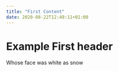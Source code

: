 ```yaml
---
title: "First Content"
date: 2020-08-22T12:49:11+01:00
---
```


# Example First header

Whose face was white as snow


